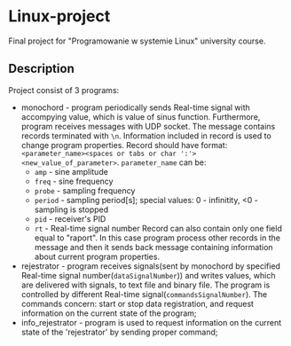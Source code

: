# Linux-project

Final project for "Programowanie w systemie Linux" university course.

## Description

Project consist of 3 programs:
* monochord - program periodically sends Real-time signal with accompying value, which is value of sinus function.
Furthermore, program receives messages with UDP socket. The message contains records terminated with `\n`. Information included in record is used to change program properties. Record should have format: `<parameter_name><spaces or tabs or char ':'><new_value_of_parameter>`.
`parameter_name` can be:
  * `amp` - sine amplitude
  * `freq` - sine frequency
  * `probe` - sampling frequency
  * `period` - sampling period[s]; special values: 0 - infinitity, <0 - sampling is stopped
  * `pid` - receiver's PID
  * `rt` - Real-time signal number
 Record can also contain only one field equal to "raport". In this case program process other records in the message and then it sends back message containing information about current program properties.
* rejestrator - program receives signals(sent by monochord by specified Real-time signal number(`dataSignalNumber`)) and writes values, which are delivered with signals, to text file and binary file.
The program is controlled by different Real-time signal(`commandsSignalNumber`). The commands concern: start or stop data registration, and request information on the current state of the program;
* info_rejestrator - program is used to request information on the current state of the 'rejestrator' by sending proper command;

